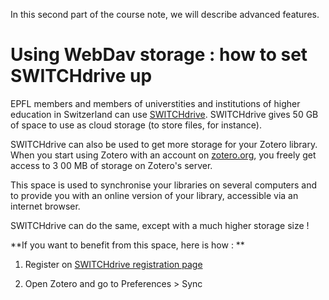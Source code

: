 In this second part of the course note, we will describe advanced features. 

# Using WebDav storage : how to set SWITCHdrive up

EPFL members and  members of universtities and institutions of 
higher education in Switzerland can use [SWITCHdrive](https://www.switch.ch/drive/). 
SWITCHdrive gives 50 GB of space to use as cloud storage (to store files, for instance).

SWITCHdrive can also be used to get more storage for your Zotero library.
When you start using Zotero with an account on [zotero.org](zotero.org), you freely get access to 3
00 MB of storage on Zotero's server. 

This space is used to synchronise your libraries on several computers and to provide you with an online version of your library, 
accessible via an internet browser. 

SWITCHdrive can do the same, except with a much higher storage size !

**If you want to benefit from this space, here is how : **

1. Register on 
[SWITCHdrive registration page](https://eduid.ch/web/registration/method/?target=https%3A%2F%2Flogin.eduid.ch%2Fidp%2Fprofile%2FSAML2%2FUnsolicited%2FSSO%3FproviderId%3Dhttps%253A%252F%252Fcloud-id.switch.ch%252Fshibboleth%26target%3Dhttps%253A%252F%252Fcloud-id.switch.ch%252Fregister%252Fdrive)

2. Open Zotero and go to Preferences > Sync
